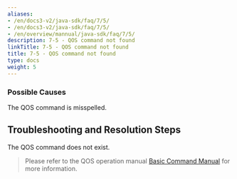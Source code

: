 ```yaml
---
aliases:
- /en/docs3-v2/java-sdk/faq/7/5/
- /en/docs3-v2/java-sdk/faq/7/5/
- /en/overview/mannual/java-sdk/faq/7/5/
description: 7-5 - QOS command not found
linkTitle: 7-5 - QOS command not found
title: 7-5 - QOS command not found
type: docs
weight: 5
---
```







### Possible Causes

The QOS command is misspelled.

## Troubleshooting and Resolution Steps

The QOS command does not exist.

> Please refer to the QOS operation manual [Basic Command Manual](/en/overview/mannual/java-sdk/reference-manual/qos/command/) for more information.

